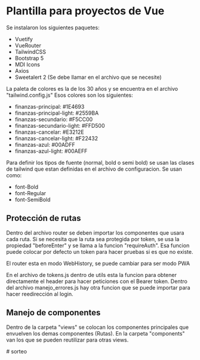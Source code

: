 # Plantilla para proyectos de Vue

Se instalaron los siguientes paquetes:
- Vuetify
- VueRouter
- TailwindCSS
- Bootstrap 5
- MDI Icons
- Axios
- Sweetalert 2 (Se debe llamar en el archivo que se necesite)

La paleta de colores es la de los 30 años y se encuentra en el archivo "tailwind.config.js"
Esos colores son los siguientes:
- finanzas-principal: #1E4693
- finanzas-principal-light: #2559BA
- finanzas-secundario: #F5CC00
- finanzas-secundario-light: #FFD500
- finanzas-cancelar: #E3212E
- finanzas-cancelar-light: #F22432
- finanzas-azul: #00ADFF
- finanzas-azul-light: #00AEFF

Para definir los tipos de fuente (normal, bold o semi bold) se usan las clases de tailwind que estan definidas en el archivo de configuracion.
Se usan como:
- font-Bold
- font-Regular
- font-SemiBold

## Protección de rutas
Dentro  del archivo router se deben importar los componentes que usara cada ruta. Si se necesita que la ruta sea protegida por token, se usa la propiedad "beforeEnter" y se llama a la funcion "requireAuth".
Esa funcion puede colocar por defecto un token para hacer pruebas si es que no existe.

El router esta en modo WebHistory, se puede cambiar para ser modo PWA

En el archivo de tokens.js dentro de utils esta la funcion para obtener directamente el header para hacer peticiones con
el Bearer token. 
Dentro del archivo manejo_errores.js hay otra funcion que se puede importar para hacer reedirección al login.

## Manejo de componentes
Dentro de la carpeta "views" se colocan los componentes principales que envuelven los demas componentes (Rutas).
En la carpeta "components" van los que se pueden reutilizar para otras views.


#   s o r t e o  
 